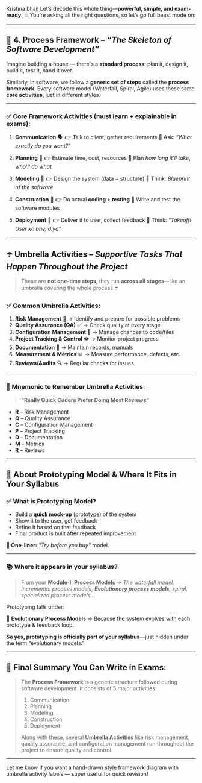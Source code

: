 Krishna bhai! Let’s decode this whole thing—**powerful, simple, and exam-ready**. 💥
You’re asking all the right questions, so let’s go full beast mode on:

---

## 🔷 4. **Process Framework** – *“The Skeleton of Software Development”*

Imagine building a house — there's a **standard process**: plan it, design it, build it, test it, hand it over.

Similarly, in software, we follow a **generic set of steps** called the **process framework**. Every software model (Waterfall, Spiral, Agile) uses these same **core activities**, just in different styles.

---

### ✅ Core **Framework Activities** (must learn + explainable in exams):

1. **Communication** 🗣️
   👉 Talk to client, gather requirements
   🔑 Ask: *“What exactly do you want?”*

2. **Planning** 📅
   👉 Estimate time, cost, resources
   🔑 Plan *how long it'll take*, *who'll do what*

3. **Modeling** 📐
   👉 Design the system (data + structure)
   🔑 Think: *Blueprint of the software*

4. **Construction** 👷
   👉 Do actual **coding + testing**
   🔑 Write and test the software modules

5. **Deployment** 🚀
   👉 Deliver it to user, collect feedback
   🔑 Think: *“Takeoff! User ko bhej diya”*

---

## ☂️ **Umbrella Activities** – *Supportive Tasks That Happen Throughout the Project*

> These are **not one-time steps**, they run **across all stages**—like an umbrella covering the whole process ☂️

### ✅ Common Umbrella Activities:

1. **Risk Management** 😬 → Identify and prepare for possible problems
2. **Quality Assurance (QA)** ✅ → Check quality at every stage
3. **Configuration Management** 📂 → Manage changes to code/files
4. **Project Tracking & Control** 👁️ → Monitor project progress
5. **Documentation** 📝 → Maintain records, manuals
6. **Measurement & Metrics** 📊 → Measure performance, defects, etc.
7. **Reviews/Audits** 🔍 → Regular checks for issues

---

### 🧠 Mnemonic to Remember Umbrella Activities:

> **"Really Quick Coders Prefer Doing Most Reviews"**

* **R** – Risk Management
* **Q** – Quality Assurance
* **C** – Configuration Management
* **P** – Project Tracking
* **D** – Documentation
* **M** – Metrics
* **R** – Reviews

---

## 📍 About **Prototyping Model** & Where It Fits in Your Syllabus

### ✅ What is Prototyping Model?

* Build a **quick mock-up** (prototype) of the system
* Show it to the user, get feedback
* Refine it based on that feedback
* Final product is built after repeated improvement

**🧠 One-liner:** *“Try before you buy”* model.

---

### 📚 Where it appears in your syllabus?

> From your **Module-I**:
> **Process Models** → *The waterfall model, Incremental process models, **Evolutionary process models**, spiral, specialized process models...*

Prototyping falls under:

🔸 **Evolutionary Process Models** → Because the system evolves with each prototype & feedback loop.

**So yes, prototyping is officially part of your syllabus**—just hidden under the term “evolutionary models.”

---

## 🔁 Final Summary You Can Write in Exams:

> The **Process Framework** is a generic structure followed during software development. It consists of 5 major activities:
>
> 1. Communication
> 2. Planning
> 3. Modeling
> 4. Construction
> 5. Deployment
>
> Along with these, several **Umbrella Activities** like risk management, quality assurance, and configuration management run throughout the project to ensure quality and control.

---

Let me know if you want a hand-drawn style framework diagram with umbrella activity labels — super useful for quick revision!

